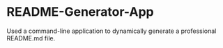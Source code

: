 # README-Generator-App
Used a  command-line application to dynamically generate a professional README.md file.
